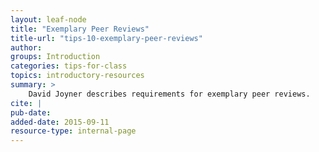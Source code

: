 ```yaml
---
layout: leaf-node
title: "Exemplary Peer Reviews"
title-url: "tips-10-exemplary-peer-reviews"
author: 
groups: Introduction
categories: tips-for-class
topics: introductory-resources
summary: >
    David Joyner describes requirements for exemplary peer reviews.
cite: |
pub-date: 
added-date: 2015-09-11
resource-type: internal-page
---
```

